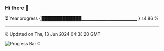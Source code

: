 ### Hi there 👋

⏳ Year progress { █████████████▁▁▁▁▁▁▁▁▁▁▁▁▁▁▁▁▁ } 44.86 %

---

⏰ Updated on Thu, 13 Jun 2024 04:38:20 GMT

![Progress Bar CI](https://github.com/IshwaranRudhara/GIT-ACTION/workflows/Progress%20Bar%20CI/badge.svg)
